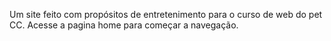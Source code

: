 Um site feito com propósitos de entretenimento para o curso de web do pet CC.
Acesse a pagina home para começar a navegação.
